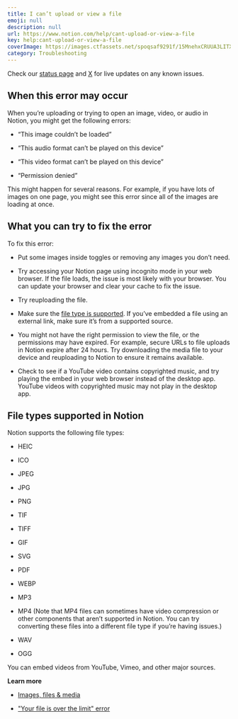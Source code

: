 ```yaml
---
title: I can’t upload or view a file
emoji: null
description: null
url: https://www.notion.com/help/cant-upload-or-view-a-file
key: help:cant-upload-or-view-a-file
coverImage: https://images.ctfassets.net/spoqsaf9291f/15MnehxCRUUA3LITX21Lar/7c80798bd5cce07c4b492cb6543419c7/Troubleshooting_Reference_Visuals.png
category: Troubleshooting
---
```


Check our [status page](https://status.notion.so/) and [X](https://twitter.com/NotionStatus) for live updates on any known issues.

## When this error may occur

When you’re uploading or trying to open an image, video, or audio in Notion, you might get the following errors:

* “This image couldn’t be loaded”

* “This audio format can’t be played on this device”

* “This video format can’t be played on this device”

* “Permission denied”

This might happen for several reasons. For example, if you have lots of images on one page, you might see this error since all of the images are loading at once.

## What you can try to fix the error

To fix this error:

* Put some images inside toggles or removing any images you don’t need.

* Try accessing your Notion page using incognito mode in your web browser. If the file loads, the issue is most likely with your browser. You can update your browser and clear your cache to fix the issue.

* Try reuploading the file.

* Make sure the [file type is supported](https://www.notion.com/help/cant-upload-or-view-a-file#file-types-supported-in-notion). If you’ve embedded a file using an external link, make sure it’s from a supported source.

* You might not have the right permission to view the file, or the permissions may have expired. For example, secure URLs to file uploads in Notion expire after 24 hours. Try downloading the media file to your device and reuploading to Notion to ensure it remains available.

* Check to see if a YouTube video contains copyrighted music, and try playing the embed in your web browser instead of the desktop app. YouTube videos with copyrighted music may not play in the desktop app.

## File types supported in Notion

Notion supports the following file types:

* HEIC

* ICO

* JPEG

* JPG

* PNG

* TIF

* TIFF

* GIF

* SVG

* PDF

* WEBP

* MP3

* MP4 (Note that MP4 files can sometimes have video compression or other components that aren’t supported in Notion. You can try converting these files into a different file type if you’re having issues.)

* WAV

* OGG

You can embed videos from YouTube, Vimeo, and other major sources.

**Learn more**

* [Images, files & media](https://www.notion.com/help/images-files-and-media)

* ["Your file is over the limit" error](https://www.notion.com/help/notion-error-messages#your-file-is-over-the-limit)
